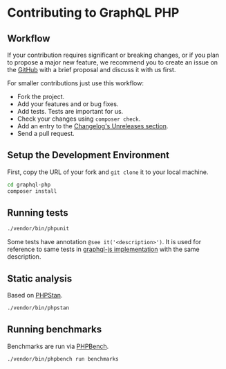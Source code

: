 # Contributing to GraphQL PHP

## Workflow
If your contribution requires significant or breaking changes, or if you plan to propose a major new feature,
we recommend you to create an issue on the [GitHub](https://github.com/webonyx/graphql-php/issues) with
a brief proposal and discuss it with us first.

For smaller contributions just use this workflow:

* Fork the project.
* Add your features and or bug fixes.
* Add tests. Tests are important for us.
* Check your changes using `composer check`.
* Add an entry to the [Changelog's Unreleases section](CHANGELOG.md#unreleased).
* Send a pull request.

## Setup the Development Environment
First, copy the URL of your fork and `git clone` it to your local machine.

```sh
cd graphql-php
composer install
```

## Running tests
```sh
./vendor/bin/phpunit
```

Some tests have annotation `@see it('<description>')`. It is used for reference to same tests in [graphql-js implementation](https://github.com/graphql/graphql-js) with the same description.

## Static analysis
Based on [PHPStan](https://github.com/phpstan/phpstan).
```sh
./vendor/bin/phpstan
```

## Running benchmarks
Benchmarks are run via [PHPBench](https://github.com/phpbench/phpbench).
```sh
./vendor/bin/phpbench run benchmarks
```
